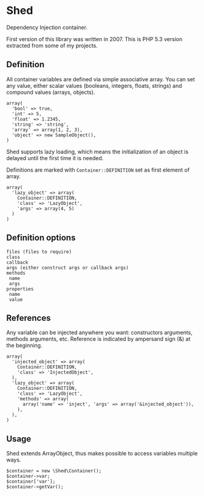 Shed
====

Dependency Injection container.

First version of this library was written in 2007.
This is PHP 5.3 version extracted from some of my projects.

Definition
----------

All container variables are defined via simple associative array. You can set 
any value, either scalar values (booleans, integers, floats, strings) and 
compound values (arrays, objects).

    array(
      'bool' => true,
      'int' => 5,
      'float' => 1.2345,
      'string' => 'string',
      'array' => array(1, 2, 3),
      'object' => new SampleObject(),
    )

Shed supports lazy loading, which means the initialization of an object is 
delayed until the first time it is needed.

Definitions are marked with `Container::DEFINITION` set as first element of
array.

    array(
      'lazy_object' => array(
        Container::DEFINITION,
        'class' => 'LazyObject',
        'args' => array(4, 5)
      )
    )

Definition options
------------------

    files (files to require)
    class
    callback
    args (either construct args or callback args)
    methods
     name
     args
    properties
     name
     value

References
----------

Any variable can be injected anywhere you want: constructors arguments, methods 
arguments, etc. Reference is indicated by ampersand sign (&) at the beginning.

    array(
      'injected_object' => array(
        Container::DEFINITION,
        'class' => 'InjectedObject',
      ),
      'lazy_object' => array(
        Container::DEFINITION,
        'class' => 'LazyObject',
        'methods' => array(
          array('name' => 'inject', 'args' => array('&injected_object')),
        ),
      ),
    )

Usage
-----

Shed extends ArrayObject, thus makes possible to access variables multiple
ways.

    $container = new \Shed\Container();
    $container->var;
    $container['var'];
    $container->getVar();
